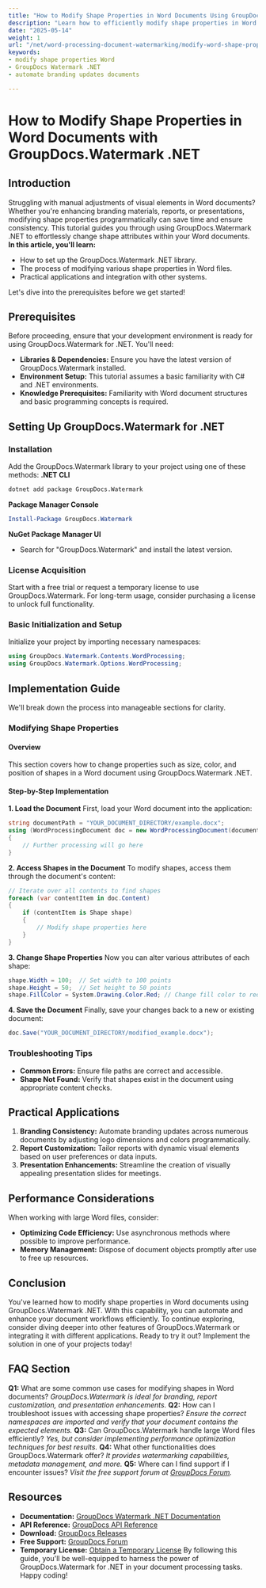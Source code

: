 ```yaml
---
title: "How to Modify Shape Properties in Word Documents Using GroupDocs.Watermark .NET for Enhanced Document Processing"
description: "Learn how to efficiently modify shape properties in Word documents using GroupDocs.Watermark .NET, ensuring branding consistency and streamlined document workflows."
date: "2025-05-14"
weight: 1
url: "/net/word-processing-document-watermarking/modify-word-shape-properties-groupdocs-watermark-net/"
keywords:
- modify shape properties Word
- GroupDocs Watermark .NET
- automate branding updates documents

---
```



# How to Modify Shape Properties in Word Documents with GroupDocs.Watermark .NET
## Introduction
Struggling with manual adjustments of visual elements in Word documents? Whether you're enhancing branding materials, reports, or presentations, modifying shape properties programmatically can save time and ensure consistency. This tutorial guides you through using GroupDocs.Watermark .NET to effortlessly change shape attributes within your Word documents.
**In this article, you'll learn:**
- How to set up the GroupDocs.Watermark .NET library.
- The process of modifying various shape properties in Word files.
- Practical applications and integration with other systems.

Let's dive into the prerequisites before we get started!
## Prerequisites
Before proceeding, ensure that your development environment is ready for using GroupDocs.Watermark for .NET. You'll need:
- **Libraries & Dependencies:** Ensure you have the latest version of GroupDocs.Watermark installed.
- **Environment Setup:** This tutorial assumes a basic familiarity with C# and .NET environments.
- **Knowledge Prerequisites:** Familiarity with Word document structures and basic programming concepts is required.
## Setting Up GroupDocs.Watermark for .NET
### Installation
Add the GroupDocs.Watermark library to your project using one of these methods:
**.NET CLI**
```bash
dotnet add package GroupDocs.Watermark
```
**Package Manager Console**
```powershell
Install-Package GroupDocs.Watermark
```
**NuGet Package Manager UI**
- Search for "GroupDocs.Watermark" and install the latest version.
### License Acquisition
Start with a free trial or request a temporary license to use GroupDocs.Watermark. For long-term usage, consider purchasing a license to unlock full functionality.
### Basic Initialization and Setup
Initialize your project by importing necessary namespaces:
```csharp
using GroupDocs.Watermark.Contents.WordProcessing;
using GroupDocs.Watermark.Options.WordProcessing;
```
## Implementation Guide
We'll break down the process into manageable sections for clarity.
### Modifying Shape Properties
#### Overview
This section covers how to change properties such as size, color, and position of shapes in a Word document using GroupDocs.Watermark .NET.
#### Step-by-Step Implementation
**1. Load the Document**
First, load your Word document into the application:
```csharp
string documentPath = "YOUR_DOCUMENT_DIRECTORY/example.docx";
using (WordProcessingDocument doc = new WordProcessingDocument(documentPath))
{
    // Further processing will go here
}
```
**2. Access Shapes in the Document**
To modify shapes, access them through the document's content:
```csharp
// Iterate over all contents to find shapes
foreach (var contentItem in doc.Content)
{
    if (contentItem is Shape shape)
    {
        // Modify shape properties here
    }
}
```
**3. Change Shape Properties**
Now you can alter various attributes of each shape:
```csharp
shape.Width = 100;  // Set width to 100 points
shape.Height = 50;  // Set height to 50 points
shape.FillColor = System.Drawing.Color.Red; // Change fill color to red
```
**4. Save the Document**
Finally, save your changes back to a new or existing document:
```csharp
doc.Save("YOUR_DOCUMENT_DIRECTORY/modified_example.docx");
```
### Troubleshooting Tips
- **Common Errors:** Ensure file paths are correct and accessible.
- **Shape Not Found:** Verify that shapes exist in the document using appropriate content checks.
## Practical Applications
1. **Branding Consistency:** Automate branding updates across numerous documents by adjusting logo dimensions and colors programmatically.
2. **Report Customization:** Tailor reports with dynamic visual elements based on user preferences or data inputs.
3. **Presentation Enhancements:** Streamline the creation of visually appealing presentation slides for meetings.
## Performance Considerations
When working with large Word files, consider:
- **Optimizing Code Efficiency:** Use asynchronous methods where possible to improve performance.
- **Memory Management:** Dispose of document objects promptly after use to free up resources.
## Conclusion
You've learned how to modify shape properties in Word documents using GroupDocs.Watermark .NET. With this capability, you can automate and enhance your document workflows efficiently.
To continue exploring, consider diving deeper into other features of GroupDocs.Watermark or integrating it with different applications. Ready to try it out? Implement the solution in one of your projects today!
## FAQ Section
**Q1:** What are some common use cases for modifying shapes in Word documents?
*GroupDocs.Watermark is ideal for branding, report customization, and presentation enhancements.*
**Q2:** How can I troubleshoot issues with accessing shape properties?
*Ensure the correct namespaces are imported and verify that your document contains the expected elements.*
**Q3:** Can GroupDocs.Watermark handle large Word files efficiently?
*Yes, but consider implementing performance optimization techniques for best results.*
**Q4:** What other functionalities does GroupDocs.Watermark offer?
*It provides watermarking capabilities, metadata management, and more.*
**Q5:** Where can I find support if I encounter issues?
*Visit the free support forum at [GroupDocs Forum](https://forum.groupdocs.com/c/watermark/10).*
## Resources
- **Documentation:** [GroupDocs Watermark .NET Documentation](https://docs.groupdocs.com/watermark/net/)
- **API Reference:** [GroupDocs API Reference](https://reference.groupdocs.com/watermark/net)
- **Download:** [GroupDocs Releases](https://releases.groupdocs.com/watermark/net/)
- **Free Support:** [GroupDocs Forum](https://forum.groupdocs.com/c/watermark/10)
- **Temporary License:** [Obtain a Temporary License](https://purchase.groupdocs.com/temporary-license/) 
By following this guide, you'll be well-equipped to harness the power of GroupDocs.Watermark for .NET in your document processing tasks. Happy coding!

